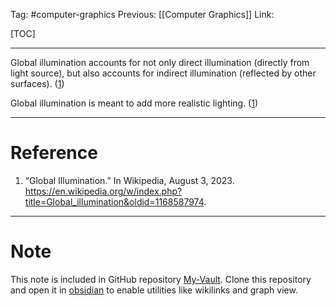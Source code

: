 Tag: #computer-graphics 
Previous: [[Computer Graphics]]
Link: 

[TOC]

---

Global illumination accounts for not only direct illumination (directly from light source), but also accounts for indirect illumination (reflected by other surfaces). (<u>1</u>)

Global illumination is meant to add more realistic lighting. (<u>1</u>)

---

# Reference

1. “Global Illumination.” In Wikipedia, August 3, 2023. https://en.wikipedia.org/w/index.php?title=Global_illumination&oldid=1168587974.

---

# Note

This note is included in GitHub repository [My-Vault](https://github.com/LittleD3092/My-Vault.git). Clone this repository and open it in [obsidian](https://obsidian.md/) to enable utilities like wikilinks and graph view.